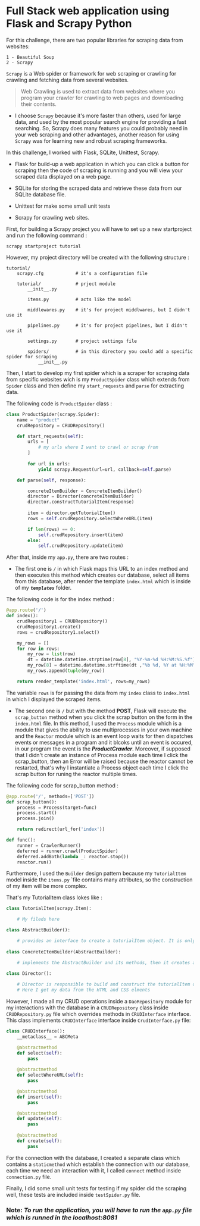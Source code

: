 # Full Stack web application using Flask and Scrapy Python

For this challenge, there are two popular libraries for scraping data from websites:

    1 - Beautiful Soup
    2 - Scrapy

`Scrapy` is a Web spider or framework for web scraping or crawling for crawling and fetching data from several websites.

> Web Crawling is used to extract data from websites where you program your crawler for crawling to web pages and downloading their contents.

- I choose `Scrapy` because it's more faster than others, used for large data, and used by the most popular search engine for providing a fast searching. So, Scrapy does many features you could probably need in your web scraping and other advantages, another reason for using `Scrapy` was for learning new and robust scraping frameworks.

In this challenge, I worked with Flask, SQLite, Unittest, Scrapy.

- Flask for build-up a web application in which you can click a button for scraping then the code of scraping is running and you will view your scraped data displayed on a web page.

- SQLite for storing the scraped data and retrieve these data from our SQLite database file.

- Unittest for make some small unit tests

- Scrapy for crawling web sites.

First, for building a Scrapy project you will have to set up a new startproject and run the following command :

```console 
scrapy startproject tutorial 
```
However, my project directory will be created with the following structure :

```console 
tutorial/
    scrapy.cfg            # it's a configuration file

    tutorial/             # prject module
        __init__.py

        items.py          # acts like the model

        middlewares.py    # it's for project middlwares, but I didn't use it

        pipelines.py      # it's for project pipelines, but I didn't use it

        settings.py       # project settings file

        spiders/          # in this directory you could add a specific spider for scraping
            __init__.py
```

Then, I start to develop my first spider which is a scraper for scraping data from specific websites wich is my ```ProductSpider``` class which extends from ```Spider``` class and then define my ```start_requests``` and ```parse``` for extracting data.

The following code is `ProductSpider` class :

```python
class ProductSpider(scrapy.Spider):
    name = "product"
    crudRepository = CRUDRepository()

    def start_requests(self):
        urls = [
            # my urls where I want to crawl or scrap from
        ]
        
        for url in urls:
            yield scrapy.Request(url=url, callback=self.parse)

    def parse(self, response):

        concreteItemBuilder = ConcreteItemBuilder()
        director = Director(concreteItemBuilder)
        director.constructTutorialItem(response)
        
        item = director.getTutorialItem()
        rows = self.crudRepository.selectWhereURL(item)

        if len(rows) == 0:
            self.crudRepository.insert(item)
        else:
            self.crudRepository.update(item)
```

After that, inside my ```app.py```, there are two routes :
 
* The first one is `/` in which Flask maps this URL to an index method and then executes this method which creates our database, select all items from this database, after render the template ```ìndex.html``` which is inside of my ***`templates`*** folder.

The following code is for the index method :

```python
@app.route('/')
def index():
    crudRepository1 = CRUDRepository()
    crudRepository1.create()
    rows = crudRepository1.select()

    my_rows = []
    for row in rows:
        my_row = list(row)
        dt = datetime.datetime.strptime(row[8], "%Y-%m-%d %H:%M:%S.%f")
        my_row[8] = datetime.datetime.strftime(dt ,"%b %d, %Y at %H:%M")
        my_rows.append(tuple(my_row))

    return render_template('index.html', rows=my_rows)
```

The variable `rows` is for passing the data from my `index` class to `index.html` in which I displayed the scraped items. 

* The second one is `/` but with the method **POST**, Flask will execute the ``scrap_button`` method when you click the scrap button on the form in the ``index.html`` file. In this method, I used the `Process` module which is a module that gives the ability to use multiprocesses in your own machine and the `Reactor` module which is an event loop waits for then dispatches events or messages in a program and it blcoks until an event is occured, in our program the event is the ***ProductCrawler***. Moreover, if supposed that I didn't create an instance of Process module each time I click the scrap_button, then an Error will be raised because the reactor cannot be restarted, that's why I instantiate a Process object each time I click the scrap button for runing the reactor multiple times.

The following code for scrap_button method :

```python
@app.route('/', methods=['POST'])
def scrap_button():
    process = Process(target=func)
    process.start()
    process.join()

    return redirect(url_for('index'))

def func():
    runner = CrawlerRunner()
    deferred = runner.crawl(ProductSpider)
    deferred.addBoth(lambda _: reactor.stop())
    reactor.run()
```


Furthermore, I used the `Builder` design pattern because my `TutorialItem` model inside the `ìtems.py` `file contains many attributes, so the construction of my item will be more complex.


That's my TutorialItem class lokes like :

```python
class TutorialItem(scrapy.Item):

    # My fileds here

class AbstractBuilder():

    # provides an interface to create a tutorialItem object. It is only inherited by the ConcreteItemBuilder
 
class ConcreteItemBuilder(AbstractBuilder):

    # implements the AbstractBuilder and its methods, then it creates a tutorialItem object 
   
class Director():

    # Director is responsible to build and construct the tutorialItem object using an object of ConcreteItemBuilder 
    # Here I get my data from the HTML and CSS elments
```

However, I made all my CRUD operations inside a `DaoRepository` module for my interactions with the database in a `CRUDRepository` class inside `CRUDRepository.py` file which overrides methods in `CRUDInterface` interface. This class implements `CRUDInterface` interface inside `CrudInterface.py` file:

```python
class CRUDInterface():
    __metaclass__ = ABCMeta                                                     

    @abstractmethod
    def select(self):
        pass
    
    @abstractmethod
    def selectWhereURL(self):
        pass

    @abstractmethod
    def insert(self):
        pass

    @abstractmethod
    def update(self):
        pass
    
    @abstractmethod
    def create(self):
        pass
```

For the connection with the database, I created a separate class which contains a `staticmethod` which establish the connection with our database, each time we need an interaction with it, I called `connect` method inside `connection.py` file.

Finally, I did some small unit tests for testing if my spider did the scraping well, these tests are included inside `testSpider.py` file.


### Note: *To run the application, you will have to run the `app.py` file which is runned in the localhost:8081* 
